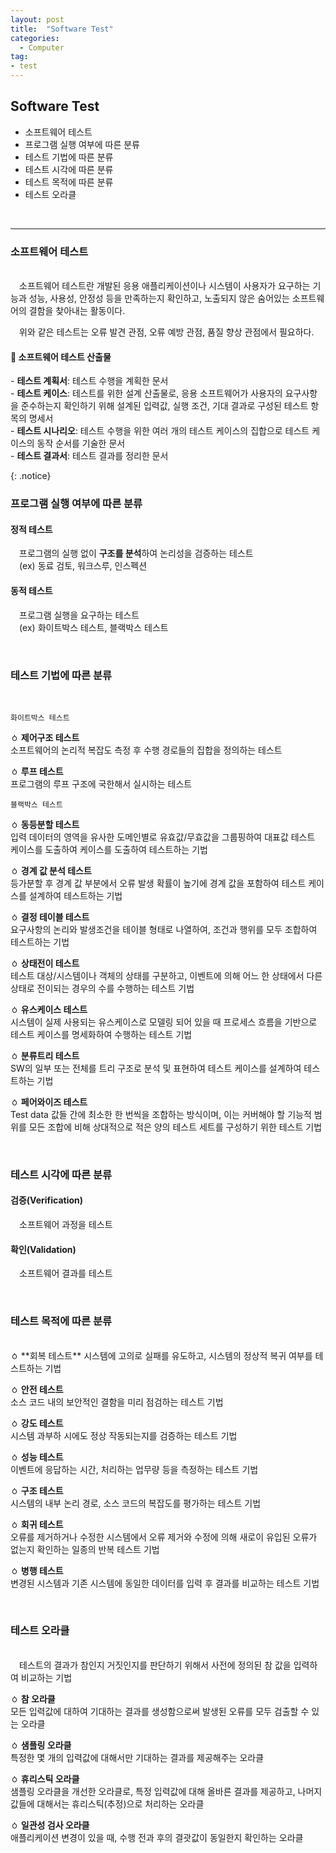 ```yaml
---
layout: post
title:  "Software Test"
categories:
  - Computer
tag:
- test 
---
```


## Software Test 

* 소프트웨어 테스트 
* 프로그램 실행 여부에 따른 분류 
* 테스트 기법에 따른 분류 
* 테스트 시각에 따른 분류 
* 테스트 목적에 따른 분류 
* 테스트 오라클
<br>

<hr>

### 소프트웨어 테스트
<br>
　소프트웨어 테스트란 개발된 응용 애플리케이션이나 시스템이 사용자가 요구하는 기능과 성능, 사용성, 안정성 등을 만족하는지 확인하고, 노출되지 않은 숨어있는 소프트웨어의 결함을 찾아내는 활동이다.  

　위와 같은 테스트는 오류 발견 관점, 오류 예방 관점, 품질 향상 관점에서 필요하다.

#### 📌 소프트웨어 테스트 산출물
<p>
- <b>테스트 계획서</b>: 테스트 수행을 계획한 문서<br>
- <b>테스트 케이스</b>: 테스트를 위한 설계 산출물로, 응용 소프트웨어가 사용자의 요구사항을 준수하는지 확인하기 위해 설계된 입력값, 실행 조건, 기대 결과로 구성된 테스트 항목의 명세서<br>
- <b>테스트 시나리오</b>: 테스트 수행을 위한 여러 개의 테스트 케이스의 집합으로 테스트 케이스의 동작 순서를 기술한 문서<br>
- <b>테스트 결과서</b>: 테스트 결과를 정리한 문서
</p>
{: .notice}

<br>

### 프로그램 실행 여부에 따른 분류

#### 정적 테스트
　프로그램의 실행 없이 **구조를 분석**하여 논리성을 검증하는 테스트  
　(ex) 동료 검토, 워크스루, 인스펙션

#### 동적 테스트
　프로그램 실행을 요구하는 테스트  
　(ex) 화이트박스 테스트, 블랙박스 테스트

<br>

### 테스트 기법에 따른 분류
<br>

`화이트박스 테스트`  

ㆁ **제어구조 테스트**  
소프트웨어의 논리적 복잡도 측정 후 수행 경로들의 집합을 정의하는 테스트  

ㆁ **루프 테스트**  
프로그램의 루프 구조에 국한해서 실시하는 테스트  

`블랙박스 테스트`  

ㆁ **동등분할 테스트**  
입력 데이터의 영역을 유사한 도메인별로 유효값/무효값을 그룹핑하여 대표값 테스트 케이스를 도출하여 케이스를 도출하여 테스트하는 기법  

ㆁ **경계 값 분석 테스트**  
등가분할 후 경계 값 부분에서 오류 발생 확률이 높기에 경계 값을 포함하여 테스트 케이스를 설계하여 테스트하는 기법  

ㆁ **결정 테이블 테스트**  
요구사항의 논리와 발생조건을 테이블 형태로 나열하여, 조건과 행위를 모두 조합하여 테스트하는 기법  

ㆁ **상태전이 테스트**  
테스트 대상/시스템이나 객체의 상태를 구분하고, 이벤트에 의해 어느 한 상태에서 다른 상태로 전이되는 경우의 수를 수행하는 테스트 기법  

ㆁ **유스케이스 테스트**  
시스템이 실제 사용되는 유스케이스로 모델링 되어 있을 때 프로세스 흐름을 기반으로 테스트 케이스를 명세화하여 수행하는 테스트 기법  

ㆁ **분류트리 테스트**  
SW의 일부 또는 전체를 트리 구조로 분석 및 표현하여 테스트 케이스를 설계하여 테스트하는 기법  

ㆁ **페어와이즈 테스트**  
Test data 값들 간에 최소한 한 번씩을 조합하는 방식이며, 이는 커버해야 할 기능적 범위를 모든 조합에 비해 상대적으로 적은 양의 테스트 세트를 구성하기 위한 테스트 기법  

<br>

### 테스트 시각에 따른 분류

#### 검증(Verification)
　소프트웨어 과정을 테스트  

#### 확인(Validation)
　소프트웨어 결과를 테스트  

<br>

### 테스트 목적에 따른 분류
<br>
ㆁ **회복 테스트**  
시스템에 고의로 실패를 유도하고, 시스템의 정상적 복귀 여부를 테스트하는 기법  

ㆁ **안전 테스트**  
소스 코드 내의 보안적인 결함을 미리 점검하는 테스트 기법  

ㆁ **강도 테스트**  
시스템 과부하 시에도 정상 작동되는지를 검증하는 테스트 기법  

ㆁ **성능 테스트**  
이벤트에 응답하는 시간, 처리하는 업무량 등을 측정하는 테스트 기법  

ㆁ **구조 테스트**  
시스템의 내부 논리 경로, 소스 코드의 복잡도를 평가하는 테스트 기법  

ㆁ **회귀 테스트**  
오류를 제거하거나 수정한 시스템에서 오류 제거와 수정에 의해 새로이 유입된 오류가 없는지 확인하는 일종의 반복 테스트 기법  

ㆁ **병행 테스트**  
변경된 시스템과 기존 시스템에 동일한 데이터를 입력 후 결과를 비교하는 테스트 기법  

<br>

### 테스트 오라클
<br>
　테스트의 결과가 참인지 거짓인지를 판단하기 위해서 사전에 정의된 참 값을 입력하여 비교하는 기법  

ㆁ **참 오라클**  
모든 입력값에 대하여 기대하는 결과를 생성함으로써 발생된 오류를 모두 검출할 수 있는 오라클  

ㆁ **샘플링 오라클**  
특정한 몇 개의 입력값에 대해서만 기대하는 결과를 제공해주는 오라클  

ㆁ **휴리스틱 오라클**  
샘플링 오라클을 개선한 오라클로, 특정 입력값에 대해 올바른 결과를 제공하고, 나머지 값들에 대해서는 휴리스틱(추정)으로 처리하는 오라클  

ㆁ **일관성 검사 오라클**  
애플리케이션 변경이 있을 때, 수행 전과 후의 결괏값이 동일한지 확인하는 오라클  